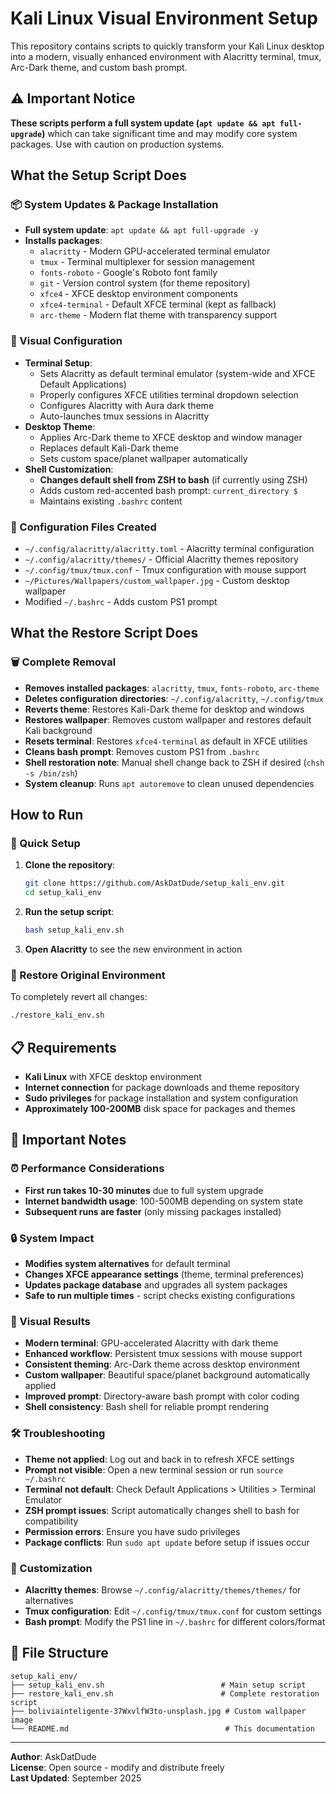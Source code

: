 # Kali Linux Visual Environment Setup

This repository contains scripts to quickly transform your Kali Linux desktop into a modern, visually enhanced environment with Alacritty terminal, tmux, Arc-Dark theme, and custom bash prompt.

## ⚠️ Important Notice

**These scripts perform a full system update (`apt update && apt full-upgrade`)** which can take significant time and may modify core system packages. Use with caution on production systems.

## What the Setup Script Does

### 📦 System Updates & Package Installation
- **Full system update**: `apt update && apt full-upgrade -y`
- **Installs packages**:
  - `alacritty` - Modern GPU-accelerated terminal emulator
  - `tmux` - Terminal multiplexer for session management
  - `fonts-roboto` - Google's Roboto font family
  - `git` - Version control system (for theme repository)
  - `xfce4` - XFCE desktop environment components
  - `xfce4-terminal` - Default XFCE terminal (kept as fallback)
  - `arc-theme` - Modern flat theme with transparency support

### 🎨 Visual Configuration
- **Terminal Setup**:
  - Sets Alacritty as default terminal emulator (system-wide and XFCE Default Applications)
  - Properly configures XFCE utilities terminal dropdown selection
  - Configures Alacritty with Aura dark theme
  - Auto-launches tmux sessions in Alacritty
- **Desktop Theme**:
  - Applies Arc-Dark theme to XFCE desktop and window manager
  - Replaces default Kali-Dark theme
  - Sets custom space/planet wallpaper automatically
- **Shell Customization**:
  - **Changes default shell from ZSH to bash** (if currently using ZSH)
  - Adds custom red-accented bash prompt: `current_directory $ `
  - Maintains existing `.bashrc` content

### 🔧 Configuration Files Created
- `~/.config/alacritty/alacritty.toml` - Alacritty terminal configuration
- `~/.config/alacritty/themes/` - Official Alacritty themes repository
- `~/.config/tmux/tmux.conf` - Tmux configuration with mouse support
- `~/Pictures/Wallpapers/custom_wallpaper.jpg` - Custom desktop wallpaper
- Modified `~/.bashrc` - Adds custom PS1 prompt

## What the Restore Script Does

### 🗑️ Complete Removal
- **Removes installed packages**: `alacritty`, `tmux`, `fonts-roboto`, `arc-theme`
- **Deletes configuration directories**: `~/.config/alacritty`, `~/.config/tmux`
- **Reverts theme**: Restores Kali-Dark theme for desktop and windows
- **Restores wallpaper**: Removes custom wallpaper and restores default Kali background
- **Resets terminal**: Restores `xfce4-terminal` as default in XFCE utilities
- **Cleans bash prompt**: Removes custom PS1 from `.bashrc`
- **Shell restoration note**: Manual shell change back to ZSH if desired (`chsh -s /bin/zsh`)
- **System cleanup**: Runs `apt autoremove` to clean unused dependencies

## How to Run

### 🚀 Quick Setup

1. **Clone the repository**:
   ```bash
   git clone https://github.com/AskDatDude/setup_kali_env.git
   cd setup_kali_env
   ```

2. **Run the setup script**:
   ```bash
   bash setup_kali_env.sh
   ```

4. **Open Alacritty** to see the new environment in action

### 🔄 Restore Original Environment

To completely revert all changes:
```bash
./restore_kali_env.sh
```

## 📋 Requirements

- **Kali Linux** with XFCE desktop environment
- **Internet connection** for package downloads and theme repository
- **Sudo privileges** for package installation and system configuration
- **Approximately 100-200MB** disk space for packages and themes

## 📝 Important Notes

### ⏰ Performance Considerations
- **First run takes 10-30 minutes** due to full system upgrade
- **Internet bandwidth usage**: 100-500MB depending on system state
- **Subsequent runs are faster** (only missing packages installed)

### 🔒 System Impact
- **Modifies system alternatives** for default terminal
- **Changes XFCE appearance settings** (theme, terminal preferences)
- **Updates package database** and upgrades all system packages
- **Safe to run multiple times** - script checks existing configurations

### 🎯 Visual Results
- **Modern terminal**: GPU-accelerated Alacritty with dark theme
- **Enhanced workflow**: Persistent tmux sessions with mouse support
- **Consistent theming**: Arc-Dark theme across desktop environment
- **Custom wallpaper**: Beautiful space/planet background automatically applied
- **Improved prompt**: Directory-aware bash prompt with color coding
- **Shell consistency**: Bash shell for reliable prompt rendering

### 🛠️ Troubleshooting
- **Theme not applied**: Log out and back in to refresh XFCE settings
- **Prompt not visible**: Open a new terminal session or run `source ~/.bashrc`
- **Terminal not default**: Check Default Applications > Utilities > Terminal Emulator
- **ZSH prompt issues**: Script automatically changes shell to bash for compatibility
- **Permission errors**: Ensure you have sudo privileges
- **Package conflicts**: Run `sudo apt update` before setup if issues occur

### 🔧 Customization
- **Alacritty themes**: Browse `~/.config/alacritty/themes/themes/` for alternatives
- **Tmux configuration**: Edit `~/.config/tmux/tmux.conf` for custom settings
- **Bash prompt**: Modify the PS1 line in `~/.bashrc` for different colors/format

## 📄 File Structure

```text
setup_kali_env/
├── setup_kali_env.sh                          # Main setup script
├── restore_kali_env.sh                        # Complete restoration script
├── boliviainteligente-37WxvlfW3to-unsplash.jpg # Custom wallpaper image
└── README.md                                   # This documentation
```

---

**Author**: AskDatDude  
**License**: Open source - modify and distribute freely  
**Last Updated**: September 2025
